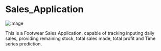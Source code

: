 # Sales_Application

![image](https://github.com/user-attachments/assets/e86fa4c5-3b9e-4b2c-a446-41ce8b6d7bc2)


This is a Footwear Sales Application, capable of tracking  inputing daily sales, providing remaining stock, total sales made, total profit and Time series prediction.

